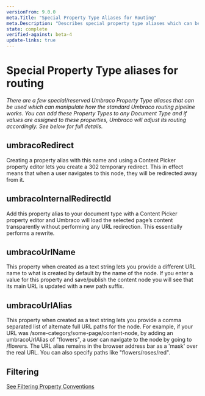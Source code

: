 ```yaml
---
versionFrom: 9.0.0
meta.Title: "Special Property Type Aliases for Routing"
meta.Description: "Describes special property type aliases which can be used to customise routing"
state: complete
verified-against: beta-4
update-links: true
---
```


# Special Property Type aliases for routing

_There are a few special/reserved Umbraco Property Type aliases that can be used which can manipulate how the standard Umbraco routing pipeline works. You can add these Property Types to any Document Type and if values are assigned to these properties, Umbraco will adjust its routing accordingly. See below for full details._

## umbracoRedirect

Creating a property alias with this name and using a Content Picker property editor lets you create a 302 temporary redirect.
This in effect means that when a user navigates to this node, they will be redirected away from it.

## umbracoInternalRedirectId

Add this property alias to your document type with a Content Picker property editor and
Umbraco will load the selected page’s content transparently without performing any URL redirection.
This essentially performs a rewrite.

## umbracoUrlName

This property when created as a text string lets you provide a different URL name to what is created by default by the name of the node.
If you enter a value for this property and save/publish the content node you will see that its main URL is updated with a new path suffix.

## umbracoUrlAlias

This property when created as a text string lets you provide a comma separated
list of alternate full URL paths for the node. For example, if your URL was /some-category/some-page/content-node,
by adding an umbracoUrlAlias of "flowers", a user can navigate to the node by going to /flowers.
The URL alias remains in the browser address bar as a 'mask' over the real URL. You can also specify paths like "flowers/roses/red".

## Filtering

[See Filtering Property Conventions](../Querying/IPublishedContent/Collections/index.md#filtering-conventions)
